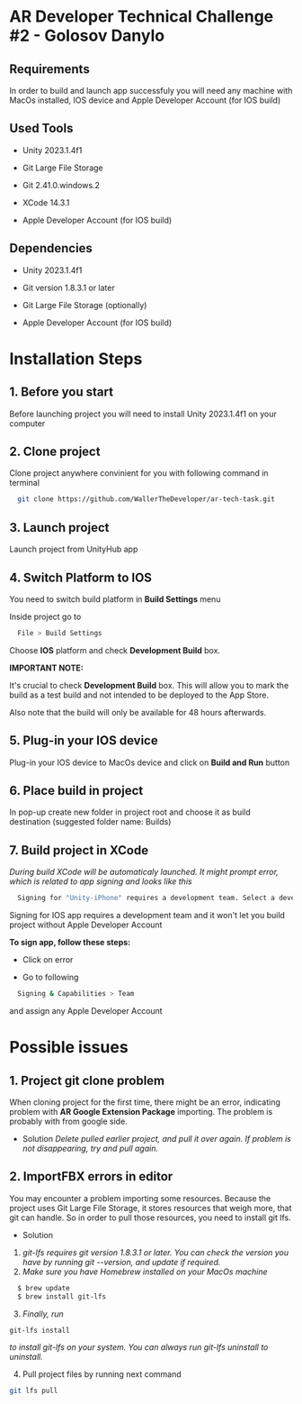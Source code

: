 
# AR Developer Technical Challenge #2 - Golosov Danylo



## Requirements

In order to build and launch app successfuly you will need any machine with MacOs installed, IOS device and Apple Developer Account (for IOS build)

## Used Tools

- Unity 2023.1.4f1

- Git Large File Storage

- Git 2.41.0.windows.2

- XCode 14.3.1

- Apple Developer Account (for IOS build)

## Dependencies

- Unity 2023.1.4f1

- Git version 1.8.3.1 or later

- Git Large File Storage (optionally)

- Apple Developer Account (for IOS build)


# Installation Steps

## 1. Before you start

Before launching project you will need to install Unity 2023.1.4f1 on your computer

## 2. Clone project

Clone project anywhere convinient for you with following command in terminal

```bash
  git clone https://github.com/WallerTheDeveloper/ar-tech-task.git
```

## 3. Launch project

Launch project from UnityHub app

## 4. Switch Platform to IOS

You need to switch build platform in **Build Settings** menu

Inside project go to 
```bash
  File > Build Settings
```
Choose **IOS** platform and check **Development Build** box.

**IMPORTANT NOTE:** 

It's crucial to check **Development Build** box. This will allow you to mark the build as a test build and not intended to be deployed to the App Store.

Also note that the build will only be available for 48 hours afterwards.

## 5. Plug-in your IOS device

Plug-in your IOS device to MacOs device and click on **Build and Run** button

## 6. Place build in project

In pop-up create new folder in project root and choose it as build destination (suggested folder name: Builds)

## 7. Build project in XCode

*During build XCode will be automaticaly launched. It might prompt error, which is related to app signing and looks like this*

```bash
  Signing for "Unity-iPhone" requires a development team. Select a development team in the Signing & Capabilities editor.
```
Signing for IOS app requires a development team and it won't let you build project without Apple Developer Account

**To sign app, follow these steps:**

- Click on error

- Go to following
```bash
  Signing & Capabilities > Team
```

and assign any Apple Developer Account
# Possible issues

## 1. Project git clone problem

When cloning project for the first time, there might be an error, indicating problem with **AR Google Extension Package** importing. The problem is probably with from google side.

- Solution
*Delete pulled earlier project, and pull it over again. If problem is not disappearing, try and pull again.*

## 2. ImportFBX errors in editor

You may encounter a problem importing some resources. Because the project uses Git Large File Storage, it stores resources that weigh more, that git can handle. So in order to pull those resources, you need to install git lfs.

- Solution
1. *git-lfs requires git version 1.8.3.1 or later. You can check the version you have by running git --version, and update if required.*
2. *Make sure you have Homebrew installed on your MacOs machine*

```bash
  $ brew update
  $ brew install git-lfs
```

3. *Finally, run*
```bash
git-lfs install 
```
*to install git-lfs on your system. You can always run git-lfs uninstall to uninstall.*

4. Pull project files by running next command

```bash
git lfs pull
```

